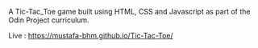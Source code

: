 A Tic-Tac_Toe game built using HTML, CSS and Javascript as part of the Odin Project curriculum.

Live : https://mustafa-bhm.github.io/Tic-Tac-Toe/
